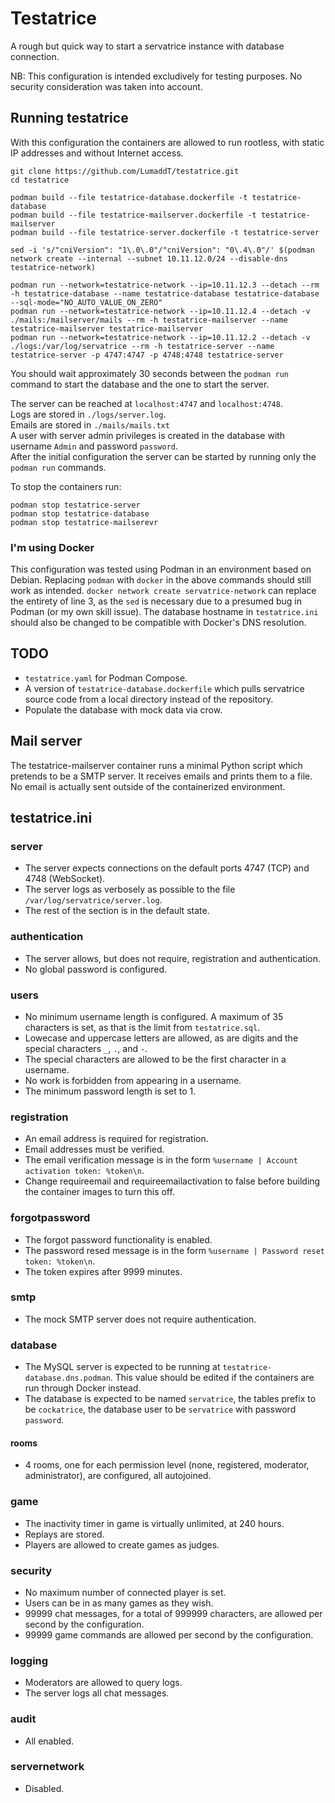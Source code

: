 # Testatrice

A rough but quick way to start a servatrice instance with database connection.

NB: This configuration is intended excludively for testing purposes. No security consideration was taken into account.

## Running testatrice

With this configuration the containers are allowed to run rootless, with static IP addresses and without Internet access.

```
git clone https://github.com/LumaddT/testatrice.git
cd testatrice

podman build --file testatrice-database.dockerfile -t testatrice-database
podman build --file testatrice-mailserver.dockerfile -t testatrice-mailserver
podman build --file testatrice-server.dockerfile -t testatrice-server

sed -i 's/"cniVersion": "1\.0\.0"/"cniVersion": "0\.4\.0"/' $(podman network create --internal --subnet 10.11.12.0/24 --disable-dns testatrice-network)

podman run --network=testatrice-network --ip=10.11.12.3 --detach --rm -h testatrice-database --name testatrice-database testatrice-database --sql-mode="NO_AUTO_VALUE_ON_ZERO"
podman run --network=testatrice-network --ip=10.11.12.4 --detach -v ./mails:/mailserver/mails --rm -h testatrice-mailserver --name testatrice-mailserver testatrice-mailserver
podman run --network=testatrice-network --ip=10.11.12.2 --detach -v ./logs:/var/log/servatrice --rm -h testatrice-server --name testatrice-server -p 4747:4747 -p 4748:4748 testatrice-server
```

You should wait approximately 30 seconds between the `podman run` command to start the database and the one to start the server.

The server can be reached at `localhost:4747` and `localhost:4748`.  
Logs are stored in `./logs/server.log`.  
Emails are stored in `./mails/mails.txt`  
A user with server admin privileges is created in the database with username `Admin` and password `password`.  
After the initial configuration the server can be started by running only the `podman run` commands.

To stop the containers run:
```
podman stop testatrice-server
podman stop testatrice-database
podman stop testatrice-mailserevr
```

### I'm using Docker

This configuration was tested using Podman in an environment based on Debian.
Replacing `podman` with `docker` in the above commands should still work as intended. `docker network create servatrice-network` can replace the entirety of line 3, as the `sed` is necessary due to a presumed bug in Podman (or my own skill issue).
The database hostname in `testatrice.ini` should also be changed to be compatible with Docker's DNS resolution.

## TODO

* `testatrice.yaml` for Podman Compose.
* A version of `testatrice-database.dockerfile` which pulls servatrice source code from a local directory instead of the repository.
* Populate the database with mock data via crow.

## Mail server

The testatrice-mailserver container runs a minimal Python script which pretends to be a SMTP server. It receives emails and prints them to a file. No email is actually sent outside of the containerized environment.

## testatrice.ini

### server
* The server expects connections on the default ports 4747 (TCP) and 4748 (WebSocket).
* The server logs as verbosely as possible to the file `/var/log/servatrice/server.log`.
* The rest of the section is in the default state.

### authentication
* The server allows, but does not require, registration and authentication.
* No global password is configured.

### users
* No minimum username length is configured. A maximum of 35 characters is set, as that is the limit from `testatrice.sql`.
* Lowecase and uppercase letters are allowed, as are digits and the special characters `_`, `.`, and `-`.
* The special characters are allowed to be the first character in a username.
* No work is forbidden from appearing in a username.
* The minimum password length is set to 1.

### registration
* An email address is required for registration.
* Email addresses must be verified.
* The email verification message is in the form `%username | Account activation token: %token\n`.
* Change requireemail and requireemailactivation to false before building the container images to turn this off.

### forgotpassword
* The forgot password functionality is enabled.
* The password resed message is in the form `%username | Password reset token: %token\n`.
* The token expires after 9999 minutes.

### smtp
* The mock SMTP server does not require authentication.

### database
* The MySQL server is expected to be running at `testatrice-database.dns.podman`. This value should be edited if the containers are run through Docker instead.
* The database is expected to be named `servatrice`, the tables prefix to be `cockatrice`, the database user to be `servatrice` with password `password`.

#### rooms
* 4 rooms, one for each permission level (none, registered, moderator, administrator), are configured, all autojoined.

### game
* The inactivity timer in game is virtually unlimited, at 240 hours.
* Replays are stored.
* Players are allowed to create games as judges.

### security
* No maximum number of connected player is set.
* Users can be in as many games as they wish.
* 99999 chat messages, for a total of 999999 characters,  are allowed per second by the configuration.
* 99999 game commands are allowed per second by the configuration.

### logging
* Moderators are allowed to query logs.
* The server logs all chat messages.

### audit
* All enabled.

### servernetwork
* Disabled.
